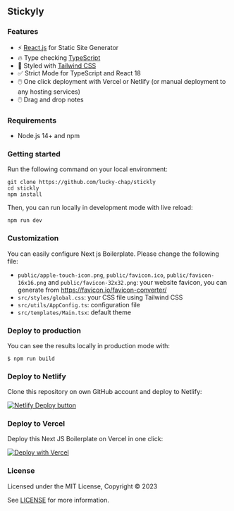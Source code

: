 ## Stickyly

### Features

- ⚡ [React.js](https://reactjs.org) for Static Site Generator
- 🔥 Type checking [TypeScript](https://www.typescriptlang.org)
- 💎 Styled with [Tailwind CSS](https://tailwindcss.com)
- ✅ Strict Mode for TypeScript and React 18
- 🖱️ One click deployment with Vercel or Netlify (or manual deployment to any hosting services)
- 🖱️ Drag and drop notes


### Requirements

- Node.js 14+ and npm

### Getting started

Run the following command on your local environment:

```shell
git clone https://github.com/lucky-chap/stickly
cd stickly
npm install
```

Then, you can run locally in development mode with live reload:

```shell
npm run dev
```


### Customization

You can easily configure Next js Boilerplate. Please change the following file:

- `public/apple-touch-icon.png`, `public/favicon.ico`, `public/favicon-16x16.png` and `public/favicon-32x32.png`: your website favicon, you can generate from https://favicon.io/favicon-converter/
- `src/styles/global.css`: your CSS file using Tailwind CSS
- `src/utils/AppConfig.ts`: configuration file
- `src/templates/Main.tsx`: default theme

### Deploy to production

You can see the results locally in production mode with:

```shell
$ npm run build
```


### Deploy to Netlify

Clone this repository on own GitHub account and deploy to Netlify:

[![Netlify Deploy button](https://www.netlify.com/img/deploy/button.svg)](https://app.netlify.com/start/deploy?repository=https://github.com/lucky-chap/stickly)

### Deploy to Vercel

Deploy this Next JS Boilerplate on Vercel in one click:

[![Deploy with Vercel](https://vercel.com/button)](https://vercel.com/new/git/external?repository-url=https%3A%2F%2Fgithub.com%2Flucky-chap%2Fstickly)


### License

Licensed under the MIT License, Copyright © 2023

See [LICENSE](LICENSE) for more information.